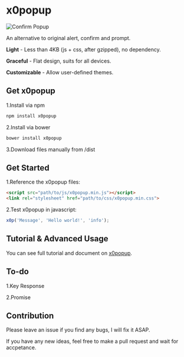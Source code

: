 # x0popup

![Confirm Popup](https://gao-sun.github.io/x0popup/image/demo.gif)

An alternative to original alert, confirm and prompt.

**Light** - Less than 4KB (js + css, after gzipped), no dependency.

**Graceful** - Flat design, suits for all devices.

**Customizable** - Allow user-defined themes.

## Get x0popup

1.Install via npm
```bash
npm install x0popup
```

2.Install via bower
```bash
bower install x0popup
```

3.Download files manually from /dist

## Get Started

1.Reference the x0popup files:
```html
<script src="path/to/js/x0popup.min.js"></script>
<link rel="stylesheet" href="path/to/css/x0popup.min.css">
```

2.Test x0popup in javascript:
```javascript
x0p('Message', 'Hello world!', 'info');
```

## Tutorial & Advanced Usage

You can see full tutorial and document on [x0popup](http://gao-sun.github.io/x0popup).

## To-do

1.Key Response

2.Promise

## Contribution

Please leave an issue if you find any bugs, I will fix it ASAP.

If you have any new ideas, feel free to make a pull request and wait for accpetance.